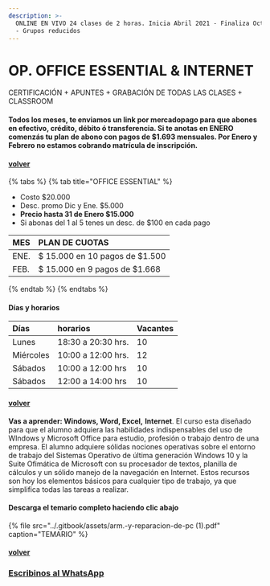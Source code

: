 ```yaml
---
description: >-
  ONLINE EN VIVO 24 clases de 2 horas. Inicia Abril 2021 - Finaliza Octubre 2021
  - Grupos reducidos
---
```


# OP. OFFICE ESSENTIAL & INTERNET

CERTIFICACIÓN + APUNTES + GRABACIÓN DE TODAS LAS CLASES + CLASSROOM

#### Todos los meses, te enviamos un link por mercadopago para que abones en efectivo, crédito, débito ó transferencia. Si te anotas en ENERO comenzás tu plan de abono con pagos de $1.693 mensuales. Por Enero y Febrero no estamos cobrando matrícula de inscripción.

#### [volver](../)

{% tabs %}
{% tab title="OFFICE ESSENTIAL" %}
* Costo $20.000
* Desc. promo Dic y Ene. $5.000
* **Precio hasta 31 de Enero $15.000**
* Si abonas del 1 al 5 tenes un desc. de $100 en cada pago

| MES | PLAN DE CUOTAS |
| :--- | :--- |
| ENE. | $ 15.000 en 10 pagos de $1.500 |
| FEB. | $ 15.000 en 9 pagos de $1.668 |
{% endtab %}
{% endtabs %}

#### Días y horarios

| Días | horarios | Vacantes |
| :--- | :--- | :--- |
| Lunes | 18:30 a 20:30 hrs. | 10 |
| Miércoles | 10:00 a 12:00 hrs. | 12 |
| Sábados | 10:00 a 12:00 hrs | 10 |
| Sábados | 12:00 a 14:00 hrs | 10 |

#### [volver](../)

**Vas a aprender: Windows, Word, Excel,** **Internet**. El curso esta diseñado para que el alumno adquiera las habilidades indispensables del uso de WIndows y Microsoft Office para estudio, profesión o trabajo dentro de una empresa. El alumno adquiere sólidas nociones operativas sobre el entorno de trabajo del Sistemas Operativo de última generación Windows 10 y la Suite Ofimática de Microsoft con su procesador de textos, planilla de cálculos y un sólido manejo de la navegación en Internet. Estos recursos son hoy los elementos básicos para cualquier tipo de trabajo, ya que simplifica todas las tareas a realizar.

#### Descarga el temario completo haciendo clic abajo

{% file src="../.gitbook/assets/arm.-y-reparacion-de-pc \(1\).pdf" caption="TEMARIO" %}

#### [volver](../)

### [Escribinos al WhatsApp](http://wa.me/5491164622877?text=Me%20interesa%20el%20curso%20de%20Office%20Essential)

